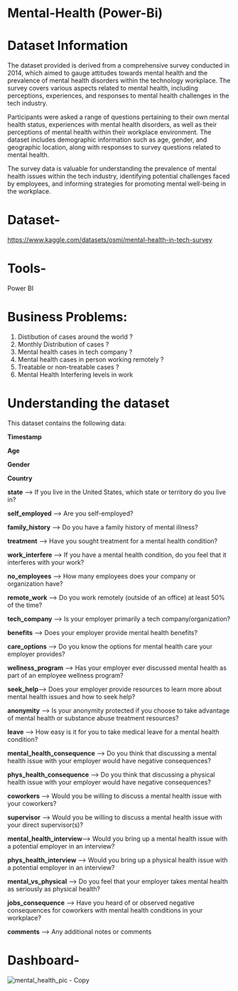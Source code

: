 # Mental-Health (Power-Bi)

# Dataset Information

The dataset provided is derived from a comprehensive survey conducted in 2014, which aimed to gauge attitudes towards mental health and the prevalence of mental health disorders within the technology workplace. The survey covers various aspects related to mental health, including perceptions, experiences, and responses to mental health challenges in the tech industry.

Participants were asked a range of questions pertaining to their own mental health status, experiences with mental health disorders, as well as their perceptions of mental health within their workplace environment. The dataset includes demographic information such as age, gender, and geographic location, along with responses to survey questions related to mental health.

The survey data is valuable for understanding the prevalence of mental health issues within the tech industry, identifying potential challenges faced by employees, and informing strategies for promoting mental well-being in the workplace.

# Dataset-
https://www.kaggle.com/datasets/osmi/mental-health-in-tech-survey

# Tools- 
Power BI


# Business Problems:

1) Distibution of cases around the world ?
2) Monthly Distribution of cases ?
3) Mental health cases in tech company ?
4) Mental health cases in person working remotely ?
5) Treatable or non-treatable cases ?
6) Mental Health Interfering levels in work
# Understanding the dataset
This dataset contains the following data:

**Timestamp**

**Age**

**Gender**

**Country**

**state** -->  If you live in the United States, which state or territory do you live in?

**self_employed** -->  Are you self-employed?

**family_history** --> Do you have a family history of mental illness?

**treatment** --> Have you sought treatment for a mental health condition?

**work_interfere** --> If you have a mental health condition, do you feel that it interferes with your work?

**no_employees** --> How many employees does your company or organization have?

**remote_work** --> Do you work remotely (outside of an office) at least 50% of the time?

**tech_company** --> Is your employer primarily a tech company/organization?

**benefits** --> Does your employer provide mental health benefits?

**care_options** --> Do you know the options for mental health care your employer provides?

**wellness_program** --> Has your employer ever discussed mental health as part of an employee wellness program?

**seek_help**--> Does your employer provide resources to learn more about mental health issues and how to seek help?

**anonymity** --> Is your anonymity protected if you choose to take advantage of mental health or substance abuse treatment resources?

**leave** --> How easy is it for you to take medical leave for a mental health condition?

**mental_health_consequence** --> Do you think that discussing a mental health issue with your employer would have negative consequences?

**phys_health_consequence** --> Do you think that discussing a physical health issue with your employer would have negative consequences?

**coworkers** --> Would you be willing to discuss a mental health issue with your coworkers?

**supervisor** --> Would you be willing to discuss a mental health issue with your direct supervisor(s)?

**mental_health_interview**--> Would you bring up a mental health issue with a potential employer in an interview?

**phys_health_interview** --> Would you bring up a physical health issue with a potential employer in an interview?

**mental_vs_physical** --> Do you feel that your employer takes mental health as seriously as physical health?

**jobs_consequence** --> Have you heard of or observed negative consequences for coworkers with mental health conditions in your workplace?

**comments** --> Any additional notes or comments



# Dashboard- 

![mental_health_pic - Copy](https://github.com/Sumit-Baviskar/Mental-Health-Power-BI-/assets/153518735/19af0e44-2c7d-4512-a545-e0785db8bf00)

